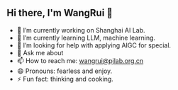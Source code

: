## Hi there, I'm WangRui 👋

- 🔭 I’m currently working on Shanghai AI Lab.
- 🌱 I’m currently learning LLM, machine learning.
- 🤔 I’m looking for help with applying AIGC for special.
- 💬 Ask me about 
- 📫 How to reach me: wangrui@pjlab.org.cn
- 😄 Pronouns: fearless and enjoy.
- ⚡ Fun fact: thinking and cooking.
